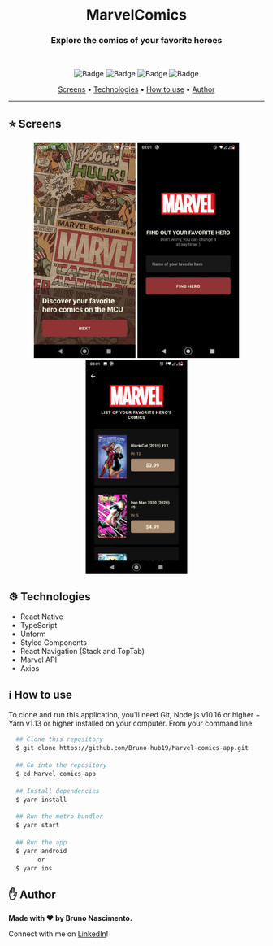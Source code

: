 <h1 align="center">MarvelComics</h1>

<h3 align="center">Explore the comics of your favorite heroes</h3>

<br />

<div align="center">

![Badge](https://img.shields.io/github/languages/top/Bruno-hub19/Marvel-comics-app?color=29C872&logo=typescript&logoColor=blue&style=for-the-badge)
![Badge](https://img.shields.io/github/repo-size/Bruno-hub19/Marvel-comics-app?color=29C872&logo=github&logoColor=black&style=for-the-badge)
![Badge](https://img.shields.io/github/issues/Bruno-hub19/Marvel-comics-app?color=29C872&style=for-the-badge)
![Badge](https://img.shields.io/github/license/Bruno-hub19/Marvel-comics-app?color=29C872&style=for-the-badge)

</div>

<p align="center">
 <a href="#star-screens">Screens</a> •
 <a href="#gear-technologies">Technologies</a> •
 <a href="#information_source-how-to-use">How to use</a> •
 <a href="#hand-author">Author</a>
</p>

---

## :star: Screens

<div align="center">

<img src=".github/assets/onboarding-1.jpeg" width="200"/>
<img src=".github/assets/onboarding-2.jpeg" width="200"/>
<img src=".github/assets/comics-list.jpeg" width="200"/>

</div>

## :gear: Technologies

- React Native
- TypeScript
- Unform
- Styled Components
- React Navigation (Stack and TopTab)
- Marvel API
- Axios

## :information_source: How to use

To clone and run this application, you'll need Git, Node.js v10.16 or higher + Yarn v1.13 or higher installed on your computer. From your command line:

```bash
  ## Clone this repository
  $ git clone https://github.com/Bruno-hub19/Marvel-comics-app.git

  ## Go into the repository
  $ cd Marvel-comics-app

  ## Install dependencies
  $ yarn install

  ## Run the metro bundler
  $ yarn start

  ## Run the app
  $ yarn android
        or
  $ yarn ios
```

## :hand: Author

<strong>Made with :heart: by Bruno Nascimento.</strong>

Connect with me on [LinkedIn](https://www.linkedin.com/in/bruno-nascimento-35803217b/)!
